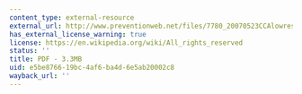 ```yaml
---
content_type: external-resource
external_url: http://www.preventionweb.net/files/7780_20070523CCAlowres1.pdf
has_external_license_warning: true
license: https://en.wikipedia.org/wiki/All_rights_reserved
status: ''
title: PDF - 3.3MB
uid: e5be8766-19bc-4af6-ba4d-6e5ab20002c8
wayback_url: ''
---
```

